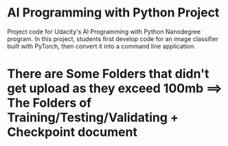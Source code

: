 # AI Programming with Python Project

Project code for Udacity's AI Programming with Python Nanodegree program. In this project, students first develop code for an image classifier built with PyTorch, then convert it into a command line application.

# There are Some Folders that didn't get upload as they exceed 100mb ==> The Folders of Training/Testing/Validating + Checkpoint document
